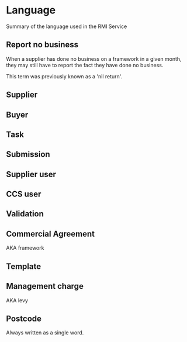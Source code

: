 # Language
Summary of the language used in the RMI Service
## Report no business
When a supplier has done no business on a framework in a given month, they may
still have to report the fact they have done no business.

This term was previously known as a 'nil return'.

## Supplier

## Buyer

## Task

## Submission

## Supplier user

## CCS user

## Validation

## Commercial Agreement
AKA framework

## Template 

## Management charge
AKA levy

## Postcode
Always written as a single word.

